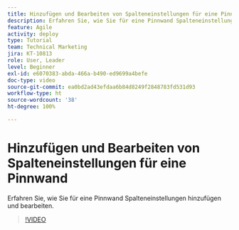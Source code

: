 ```yaml
---
title: Hinzufügen und Bearbeiten von Spalteneinstellungen für eine Pinnwand
description: Erfahren Sie, wie Sie für eine Pinnwand Spalteneinstellungen hinzufügen und bearbeiten.
feature: Agile
activity: deploy
type: Tutorial
team: Technical Marketing
jira: KT-10813
role: User, Leader
level: Beginner
exl-id: e6070383-abda-466a-b490-ed9699a4befe
doc-type: video
source-git-commit: ea0bd2ad43efdaa6b84d8249f2848783fd531d93
workflow-type: ht
source-wordcount: '38'
ht-degree: 100%

---
```


# Hinzufügen und Bearbeiten von Spalteneinstellungen für eine Pinnwand

Erfahren Sie, wie Sie für eine Pinnwand Spalteneinstellungen hinzufügen und bearbeiten.

>[!VIDEO](https://video.tv.adobe.com/v/347332/?quality=12&learn=on)
